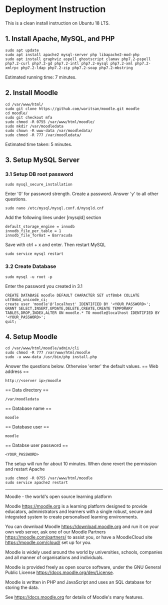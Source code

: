 # Deployment Instruction
This is a clean install instruction on Ubuntu 18 LTS.
## 1. Install Apache, MySQL, and PHP
```
sudo apt update
sudo apt install apache2 mysql-server php libapache2-mod-php
sudo apt install graphviz aspell ghostscript clamav php7.2-pspell php7.2-curl php7.2-gd php7.2-intl php7.2-mysql php7.2-xml php7.2-xmlrpc php7.2-ldap php7.2-zip php7.2-soap php7.2-mbstring
```
Estimated running time: 7 minutes.
## 2. Install Moodle
```
cd /var/www/html/
sudo git clone https://github.com/waritsan/moodle.git moodle
cd moodle/
sudo git checkout mfa
sudo chmod -R 0755 /var/www/html/moodle/
sudo mkdir /var/moodledata
sudo chown -R www-data /var/moodledata/
sudo chmod -R 777 /var/moodledata/
```
Estimated time taken: 5 minutes.
## 3. Setup MySQL Server
### 3.1 Setup DB root password
```
sudo mysql_secure_installation
```
Enter '0' for password strength. Create a password. Answer 'y' to all other questions.

```
sudo nano /etc/mysql/mysql.conf.d/mysqld.cnf
```
Add the following lines under [mysqld] section

```
default_storage_engine = innodb
innodb_file_per_table = 1
innodb_file_format = Barracuda
```
Save with ctrl + x and enter. Then restart MySQL

```
sudo service mysql restart
```
### 3.2 Create Database
```
sudo mysql -u root -p
```
Enter the password you created in 3.1

```
CREATE DATABASE moodle DEFAULT CHARACTER SET utf8mb4 COLLATE utf8mb4_unicode_ci;
create user 'moodle'@'localhost' IDENTIFIED BY '<YOUR_PASSWORD>';
GRANT SELECT,INSERT,UPDATE,DELETE,CREATE,CREATE TEMPORARY TABLES,DROP,INDEX,ALTER ON moodle.* TO moodle@localhost IDENTIFIED BY '<YOUR_PASSWORD>';
quit;
```
## 4. Setup Moodle
```
cd /var/www/html/moodle/admin/cli
sudo chmod -R 777 /var/www/html/moodle
sudo -u www-data /usr/bin/php install.php
```
Answer the questions below. Otherwise 'enter' the default values.
== Web address ==

```
http://<server ip>/moodle
```
== Data directory ==

```
/var/moodledata
```
== Database name ==

```
moodle
```
== Database user ==

```
moodle
```
== Databse user password ==

```
<YOUR_PASSWORD>
```
The setup will run for about 10 minutes.
When done revert the permission and restart Apache

```
sudo chmod -R 0755 /var/www/html/moodle
sudo service apache2 restart
```

---

Moodle - the world's open source learning platform

Moodle <https://moodle.org> is a learning platform designed to provide
educators, administrators and learners with a single robust, secure and
integrated system to create personalised learning environments.

You can download Moodle <https://download.moodle.org> and run it on your own
web server, ask one of our Moodle Partners <https://moodle.com/partners/> to
assist you, or have a MoodleCloud site <https://moodle.com/cloud/> set up for
you.

Moodle is widely used around the world by universities, schools, companies and
all manner of organisations and individuals.

Moodle is provided freely as open source software, under the GNU General Public
License <https://docs.moodle.org/dev/License>.

Moodle is written in PHP and JavaScript and uses an SQL database for storing
the data.

See <https://docs.moodle.org> for details of Moodle's many features.
